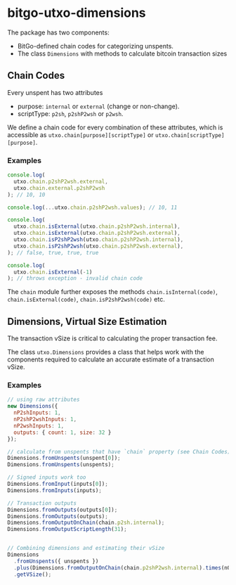 # bitgo-utxo-dimensions

The package has two components:

* BitGo-defined chain codes for categorizing unspents.
* The class `Dimensions` with methods to calculate bitcoin transaction sizes


## Chain Codes

Every unspent has two attributes 

* purpose: `internal` or `external` (change or non-change).
* scriptType: `p2sh`, `p2shP2wsh` or `p2wsh`.

We define a chain code for every combination of these attributes, which is accessible as
`utxo.chain[purpose][scriptType]` or `utxo.chain[scriptType][purpose]`.

### Examples
```javascript
console.log(
  utxo.chain.p2shP2wsh.external,
  utxo.chain.external.p2shP2wsh
); // 10, 10

console.log(...utxo.chain.p2shP2wsh.values); // 10, 11

console.log(
  utxo.chain.isExternal(utxo.chain.p2shP2wsh.internal),
  utxo.chain.isExternal(utxo.chain.p2shP2wsh.external),
  utxo.chain.isP2shP2wsh(utxo.chain.p2shP2wsh.internal),
  utxo.chain.isP2shP2wsh(utxo.chain.p2shP2wsh.external),
); // false, true, true, true

console.log(
  utxo.chain.isExternal(-1)
); // throws exception - invalid chain code
```

The `chain` module further exposes the methods `chain.isInternal(code)`, 
`chain.isExternal(code)`, `chain.isP2shP2wsh(code)` etc.


## Dimensions, Virtual Size Estimation

The transaction vSize is critical to calculating the proper transaction fee. 

The class `utxo.Dimensions` provides a class that helps work with the components required
to calculate an accurate estimate of a transaction vSize.

### Examples

```javascript
// using raw attributes
new Dimensions({
  nP2shInputs: 1,
  nP2shP2wshInputs: 1,
  nP2wshInputs: 1,
  outputs: { count: 1, size: 32 }
});

// calculate from unspents that have `chain` property (see Chain Codes)
Dimensions.fromUnspents(unspent[0]);
Dimensions.fromUnspents(unspents);

// Signed inputs work too
Dimensions.fromInput(inputs[0]);
Dimensions.fromInputs(inputs);

// Transaction outputs
Dimensions.fromOutputs(outputs[0]);
Dimensions.fromOutputs(outputs);
Dimensions.fromOutputOnChain(chain.p2sh.internal);
Dimensions.fromOutputScriptLength(31);


// Combining dimensions and estimating their vSize
Dimensions
  .fromUnspents({ unspents })
  .plus(Dimensions.fromOutputOnChain(chain.p2shP2wsh.internal).times(nOutputs))
  .getVSize();
```
